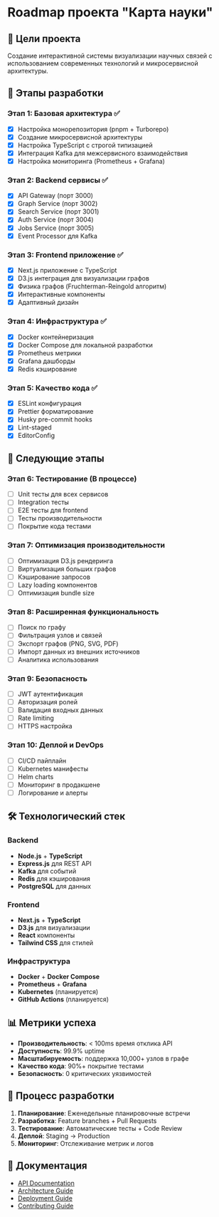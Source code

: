 # Roadmap проекта "Карта науки"

## 🎯 Цели проекта

Создание интерактивной системы визуализации научных связей с использованием современных технологий и микросервисной архитектуры.

## 📅 Этапы разработки

### Этап 1: Базовая архитектура ✅

- [x] Настройка монорепозитория (pnpm + Turborepo)
- [x] Создание микросервисной архитектуры
- [x] Настройка TypeScript с строгой типизацией
- [x] Интеграция Kafka для межсервисного взаимодействия
- [x] Настройка мониторинга (Prometheus + Grafana)

### Этап 2: Backend сервисы ✅

- [x] API Gateway (порт 3000)
- [x] Graph Service (порт 3002)
- [x] Search Service (порт 3001)
- [x] Auth Service (порт 3004)
- [x] Jobs Service (порт 3005)
- [x] Event Processor для Kafka

### Этап 3: Frontend приложение ✅

- [x] Next.js приложение с TypeScript
- [x] D3.js интеграция для визуализации графов
- [x] Физика графов (Fruchterman-Reingold алгоритм)
- [x] Интерактивные компоненты
- [x] Адаптивный дизайн

### Этап 4: Инфраструктура ✅

- [x] Docker контейнеризация
- [x] Docker Compose для локальной разработки
- [x] Prometheus метрики
- [x] Grafana дашборды
- [x] Redis кэширование

### Этап 5: Качество кода ✅

- [x] ESLint конфигурация
- [x] Prettier форматирование
- [x] Husky pre-commit hooks
- [x] Lint-staged
- [x] EditorConfig

## 🚀 Следующие этапы

### Этап 6: Тестирование (В процессе)

- [ ] Unit тесты для всех сервисов
- [ ] Integration тесты
- [ ] E2E тесты для frontend
- [ ] Тесты производительности
- [ ] Покрытие кода тестами

### Этап 7: Оптимизация производительности

- [ ] Оптимизация D3.js рендеринга
- [ ] Виртуализация больших графов
- [ ] Кэширование запросов
- [ ] Lazy loading компонентов
- [ ] Оптимизация bundle size

### Этап 8: Расширенная функциональность

- [ ] Поиск по графу
- [ ] Фильтрация узлов и связей
- [ ] Экспорт графов (PNG, SVG, PDF)
- [ ] Импорт данных из внешних источников
- [ ] Аналитика использования

### Этап 9: Безопасность

- [ ] JWT аутентификация
- [ ] Авторизация ролей
- [ ] Валидация входных данных
- [ ] Rate limiting
- [ ] HTTPS настройка

### Этап 10: Деплой и DevOps

- [ ] CI/CD пайплайн
- [ ] Kubernetes манифесты
- [ ] Helm charts
- [ ] Мониторинг в продакшене
- [ ] Логирование и алерты

## 🛠 Технологический стек

### Backend

- **Node.js** + **TypeScript**
- **Express.js** для REST API
- **Kafka** для событий
- **Redis** для кэширования
- **PostgreSQL** для данных

### Frontend

- **Next.js** + **TypeScript**
- **D3.js** для визуализации
- **React** компоненты
- **Tailwind CSS** для стилей

### Инфраструктура

- **Docker** + **Docker Compose**
- **Prometheus** + **Grafana**
- **Kubernetes** (планируется)
- **GitHub Actions** (планируется)

## 📊 Метрики успеха

- **Производительность**: < 100ms время отклика API
- **Доступность**: 99.9% uptime
- **Масштабируемость**: поддержка 10,000+ узлов в графе
- **Качество кода**: 90%+ покрытие тестами
- **Безопасность**: 0 критических уязвимостей

## 🔄 Процесс разработки

1. **Планирование**: Еженедельные планировочные встречи
2. **Разработка**: Feature branches + Pull Requests
3. **Тестирование**: Автоматические тесты + Code Review
4. **Деплой**: Staging → Production
5. **Мониторинг**: Отслеживание метрик и логов

## 📝 Документация

- [API Documentation](./API.md)
- [Architecture Guide](./ARCHITECTURE.md)
- [Deployment Guide](./DEPLOYMENT.md)
- [Contributing Guide](./CONTRIBUTING.md)
